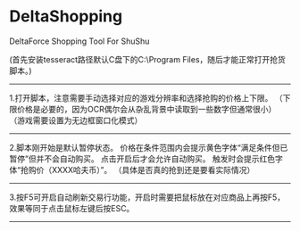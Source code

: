 # DeltaShopping
DeltaForce Shopping Tool For ShuShu

(首先安装tesseract路径默认C盘下的C:\Program Files，随后才能正常打开抢货脚本。)
****************************************************************************************
1.打开脚本，注意需要手动选择对应的游戏分辨率和选择抢购的价格上下限。
（下限价格是必要的，因为OCR偶尔会从杂乱背景中读取到一些数字但通常很小）
（游戏需要设置为无边框窗口化模式）
*****************************************************************************************
2.脚本刚开始是默认暂停状态。
价格在条件范围内会提示黄色字体“满足条件但已暂停”但并不会自动购买。
点击开启后才会允许自动购买。
触发时会提示红色字体“抢购价（XXXX哈夫币）”。
（具体是否真的抢到还是要看实际情况）
*****************************************************************************************
3.按F5可开启自动刷新交易行功能，开启时需要把鼠标放在对应商品上再按F5，
效果等同于点击鼠标左键后按ESC。
*****************************************************************************************
